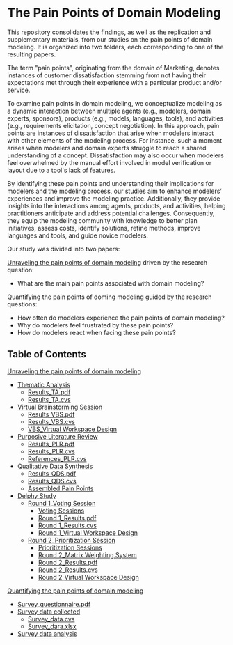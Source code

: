 # The Pain Points of Domain Modeling

This repository consolidates the findings, as well as the replication and supplementary materials, from our studies on the pain points of domain modeling. It is organized into two folders, each corresponding to one of the resulting papers.

The term "pain points", originating from the domain of Marketing, denotes instances of customer dissatisfaction stemming from not having their expectations met through their experience with a particular product and/or service.

To examine pain points in domain modeling, we conceptualize modeling as a dynamic interaction between multiple agents (e.g., modelers, domain experts, sponsors), products (e.g., models, languages, tools), and activities (e.g., requirements elicitation, concept negotiation). In this approach, pain points are instances of dissatisfaction that arise when modelers interact with other elements of the modeling process. For instance, such a moment arises when modelers and domain experts struggle to reach a shared understanding of a concept. Dissatisfaction may also occur when modelers feel overwhelmed by the manual effort involved in model verification or layout due to a tool's lack of features.

By identifying these pain points and understanding their implications for modelers and the modeling process, our studies aim to enhance modelers’ experiences and improve the modeling practice. Additionally, they provide insights into the interactions among agents, products, and activities, helping practitioners anticipate and address potential challenges. Consequently, they equip the modeling community with knowledge to better plan initiatives, assess costs, identify solutions, refine methods, improve languages and tools, and guide novice modelers.

Our study was divided into two papers:

[Unraveling the pain points of domain modeling](https://www.sciencedirect.com/science/article/pii/S0950584925000758) driven by the research question: 
 - What are the main pain points associated with domain modeling? 

Quantifying the pain points of doming modeling guided by the research questions: 
 - How often do modelers experience the pain points of domain modeling?
 - Why do modelers feel frustrated by these pain points?
 - How do modelers react when facing these pain points?

 ## Table of Contents 

[Unraveling the pain points of domain modeling](https://github.com/utwente-scs/pain-points-modeling/tree/main/Unraveling%20the%20pain%20points%20of%20domain%20modeling%20)
- [Thematic Analysis](https://github.com/utwente-scs/pain-points-modeling/tree/main/Unraveling%20the%20pain%20points%20of%20domain%20modeling%20/Thematic%20Analysis)
	- [Results_TA.pdf](https://github.com/utwente-scs/pain-points-modeling/blob/main/Unraveling%20the%20pain%20points%20of%20domain%20modeling%20/Thematic%20Analysis/Results_TA.pdf)
	- [Results_TA.cvs](https://github.com/utwente-scs/pain-points-modeling/blob/main/Unraveling%20the%20pain%20points%20of%20domain%20modeling%20/Thematic%20Analysis/Results_TA.csv)
- [Virtual Brainstorming Session](https://github.com/utwente-scs/pain-points-modeling/tree/main/Unraveling%20the%20pain%20points%20of%20domain%20modeling%20/Virtual%20Brainstorming%20Session)
	- [Results_VBS.pdf](https://github.com/utwente-scs/pain-points-modeling/blob/main/Unraveling%20the%20pain%20points%20of%20domain%20modeling%20/Virtual%20Brainstorming%20Session/Results_VBS.pdf)
	- [Results_VBS.cvs](https://github.com/utwente-scs/pain-points-modeling/blob/main/Unraveling%20the%20pain%20points%20of%20domain%20modeling%20/Virtual%20Brainstorming%20Session/Results_VBS.csv)
 	- [VBS_Virtual Workspace Design](https://github.com/utwente-scs/pain-points-modeling/blob/main/Unraveling%20the%20pain%20points%20of%20domain%20modeling%20/Virtual%20Brainstorming%20Session/VBS_Virtual%20Workspace%20Design.pdf)  
- [Purposive Literature Review](https://github.com/utwente-scs/pain-points-modeling/tree/main/Unraveling%20the%20pain%20points%20of%20domain%20modeling%20/Purposive%20Literature%20Review)
	- [Results_PLR.pdf](https://github.com/utwente-scs/pain-points-modeling/blob/main/Unraveling%20the%20pain%20points%20of%20domain%20modeling%20/Purposive%20Literature%20Review/Results_PLR.pdf)
	- [Results_PLR.cvs](https://github.com/utwente-scs/pain-points-modeling/blob/main/Unraveling%20the%20pain%20points%20of%20domain%20modeling%20/Purposive%20Literature%20Review/Results_PLR.csv)
	- [References_PLR.cvs](https://github.com/utwente-scs/pain-points-modeling/blob/main/Unraveling%20the%20pain%20points%20of%20domain%20modeling%20/Purposive%20Literature%20Review/Refereces_PLR.csv)
- [Qualitative Data Synthesis](https://github.com/utwente-scs/pain-points-modeling/tree/main/Unraveling%20the%20pain%20points%20of%20domain%20modeling%20/Qualitative%20Data%20Synthesis)
	- [Results_QDS.pdf](https://github.com/utwente-scs/pain-points-modeling/blob/main/Unraveling%20the%20pain%20points%20of%20domain%20modeling%20/Qualitative%20Data%20Synthesis/Results_QDS.pdf)
	- [Results_QDS.cvs](https://github.com/utwente-scs/pain-points-modeling/blob/main/Unraveling%20the%20pain%20points%20of%20domain%20modeling%20/Qualitative%20Data%20Synthesis/Results_QDS.csv)
	- [Assembled Pain Points](https://github.com/utwente-scs/pain-points-modeling/blob/main/Unraveling%20the%20pain%20points%20of%20domain%20modeling%20/Qualitative%20Data%20Synthesis/Assembled%20Pain%20Points..pdf)
- [Delphy Study](https://github.com/utwente-scs/pain-points-modeling/tree/main/Unraveling%20the%20pain%20points%20of%20domain%20modeling%20/Delphi%20Study)
	- [Round 1_Voting Session](https://github.com/utwente-scs/pain-points-modeling/tree/main/Unraveling%20the%20pain%20points%20of%20domain%20modeling%20/Delphi%20Study/Round%201_Voting%20Session)
		- [Voting Sessions](https://github.com/utwente-scs/pain-points-modeling/tree/main/Unraveling%20the%20pain%20points%20of%20domain%20modeling%20/Delphi%20Study/Round%201_Voting%20Session/Voting%20Sessions)
		- [Round 1_Results.pdf](https://github.com/utwente-scs/pain-points-modeling/blob/main/Unraveling%20the%20pain%20points%20of%20domain%20modeling%20/Delphi%20Study/Round%201_Voting%20Session/Round%201_Results.pdf)
		- [Round 1_Results.cvs](https://github.com/utwente-scs/pain-points-modeling/blob/main/Unraveling%20the%20pain%20points%20of%20domain%20modeling%20/Delphi%20Study/Round%201_Voting%20Session/Round%201_Results.csv)
		- [Round 1_Virtual Workspace Design](https://github.com/utwente-scs/pain-points-modeling/blob/main/Unraveling%20the%20pain%20points%20of%20domain%20modeling%20/Delphi%20Study/Round%201_Voting%20Session/Round%201_Virtual%20Workspace%20Design.pdf)
	- [Round 2_Prioritization Session](https://github.com/utwente-scs/pain-points-modeling/tree/main/Unraveling%20the%20pain%20points%20of%20domain%20modeling%20/Delphi%20Study/Round%202_Prioritization%20Session)
		- [Prioritization Sessions](https://github.com/utwente-scs/pain-points-modeling/tree/main/Unraveling%20the%20pain%20points%20of%20domain%20modeling%20/Delphi%20Study/Round%202_Prioritization%20Session/Prioritization%20Sessions)
		- [Round 2_Matrix Weighting System](https://github.com/utwente-scs/pain-points-modeling/blob/main/Unraveling%20the%20pain%20points%20of%20domain%20modeling%20/Delphi%20Study/Round%202_Prioritization%20Session/Round%202_Matrix%20Weighting%20System.pdf)
		- [Round 2_Results.pdf](https://github.com/utwente-scs/pain-points-modeling/blob/main/Unraveling%20the%20pain%20points%20of%20domain%20modeling%20/Delphi%20Study/Round%202_Prioritization%20Session/Round%202_Results.pdf)
		- [Round 2_Results.cvs](https://github.com/utwente-scs/pain-points-modeling/blob/main/Unraveling%20the%20pain%20points%20of%20domain%20modeling%20/Delphi%20Study/Round%202_Prioritization%20Session/Round%202_Results.csv)
		- [Round 2_Virtual Workspace Design](https://github.com/utwente-scs/pain-points-modeling/blob/main/Unraveling%20the%20pain%20points%20of%20domain%20modeling%20/Delphi%20Study/Round%202_Prioritization%20Session/Round%202_Virtual%20Workspace%20Design.pdf.pdf)

[Quantifying the pain points of domain modeling](https://github.com/utwente-scs/pain-points-modeling/tree/main/Quantifying%20the%20pain%20points%20of%20domain%20modeling)
- [Survey_questionnaire.pdf](https://github.com/utwente-scs/pain-points-modeling/blob/main/Quantifying%20the%20pain%20points%20of%20domain%20modeling/Suvey_Questionnaire.pdf)
- [Survey data collected](https://github.com/utwente-scs/pain-points-modeling/tree/main/Quantifying%20the%20pain%20points%20of%20domain%20modeling/Suvey%20data%20collected)
  	- [Survey_data.cvs](https://github.com/utwente-scs/pain-points-modeling/blob/main/Quantifying%20the%20pain%20points%20of%20domain%20modeling/Suvey%20data%20collected/SurveyData.csv)
	- [Survey_dara.xlsx](https://github.com/utwente-scs/pain-points-modeling/blob/main/Quantifying%20the%20pain%20points%20of%20domain%20modeling/Suvey%20data%20collected/SuveyData.xlsx)
- [Survey data analysis]()
